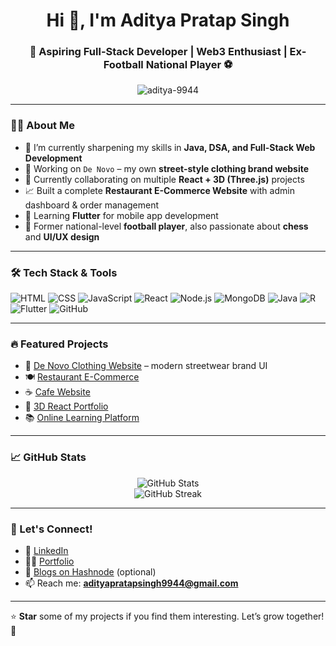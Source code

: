 <h1 align="center">Hi 👋, I'm Aditya Pratap Singh</h1>
<h3 align="center">🚀 Aspiring Full-Stack Developer | Web3 Enthusiast | Ex-Football National Player ⚽</h3>

<p align="center">
  <img src="https://komarev.com/ghpvc/?username=aditya-9944&label=Profile%20views&color=0e75b6&style=flat" alt="aditya-9944" />
</p>

---

### 👨‍💻 About Me

- 🌱 I’m currently sharpening my skills in **Java, DSA, and Full-Stack Web Development**
- 🎯 Working on `De Novo` – my own **street-style clothing brand website**
- 🔭 Currently collaborating on multiple **React + 3D (Three.js)** projects
- 📈 Built a complete **Restaurant E-Commerce Website** with admin dashboard & order management
- 📱 Learning **Flutter** for mobile app development
- 🏅 Former national-level **football player**, also passionate about **chess** and **UI/UX design**

---

### 🛠️ Tech Stack & Tools

![HTML](https://img.shields.io/badge/HTML5-E34F26?logo=html5&logoColor=white)
![CSS](https://img.shields.io/badge/CSS3-1572B6?logo=css3&logoColor=white)
![JavaScript](https://img.shields.io/badge/JavaScript-F7DF1E?logo=javascript&logoColor=black)
![React](https://img.shields.io/badge/React-20232A?logo=react&logoColor=61DAFB)
![Node.js](https://img.shields.io/badge/Node.js-43853D?logo=node.js&logoColor=white)
![MongoDB](https://img.shields.io/badge/MongoDB-4EA94B?logo=mongodb&logoColor=white)
![Java](https://img.shields.io/badge/Java-ED8B00?logo=java&logoColor=white)
![R](https://img.shields.io/badge/R-276DC3?logo=r&logoColor=white)
![Flutter](https://img.shields.io/badge/Flutter-02569B?logo=flutter&logoColor=white)
![GitHub](https://img.shields.io/badge/GitHub-181717?logo=github&logoColor=white)

---

### 🔥 Featured Projects

- 🧥 [De Novo Clothing Website](https://github.com/Aditya-9944/Dnovo) – modern streetwear brand UI
- 🍽️ [Restaurant E-Commerce](https://github.com/Aditya-9944/e-commerce-restraunt)
- ☕ [Cafe Website](https://github.com/Aditya-9944/Cafe-website)
- 💼 [3D React Portfolio](https://github.com/Aditya-9944/3d-react-portfolio)
- 📚 [Online Learning Platform](https://github.com/Aditya-9944/learning-platform)

---

### 📈 GitHub Stats

<p align="center">
  <img src="https://github-readme-stats.vercel.app/api?username=aditya-9944&show_icons=true&theme=radical" alt="GitHub Stats" />
  <br/>
  <img src="https://github-readme-streak-stats.herokuapp.com/?user=aditya-9944&theme=radical" alt="GitHub Streak" />
</p>

---

### 🤝 Let's Connect!

- 💼 [LinkedIn](https://www.linkedin.com/in/adityapratapsingh9944/)
- 🧑‍💻 [Portfolio](https://aditya-9944.github.io/3d-react-portfolio)
- 📝 [Blogs on Hashnode](https://adityapratapsingh.hashnode.dev) (optional)
- 📫 Reach me: **adityapratapsingh9944@gmail.com**

---

⭐️ **Star** some of my projects if you find them interesting. Let’s grow together! 🙌
